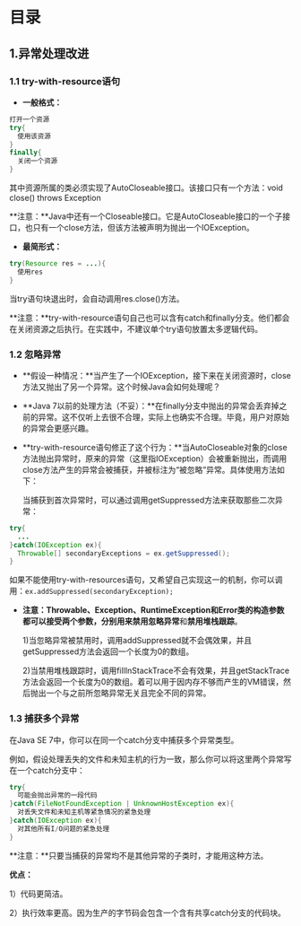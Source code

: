 # 目录

## 1.异常处理改进

### 1.1 try-with-resource语句
* **一般格式：**
```java
打开一个资源
try{
  使用该资源
}
finally{
  关闭一个资源
}
```
其中资源所属的类必须实现了AutoCloseable接口。该接口只有一个方法：void close() throws Exception

 **注意：**Java中还有一个Closeable接口。它是AutoCloseable接口的一个子接口，也只有一个close方法，但该方法被声明为抛出一个IOException。

* **最简形式：**
```java
try(Resource res = ...){
  使用res
}
```
当try语句块退出时，会自动调用res.close()方法。

 **注意：**try-with-resource语句自己也可以含有catch和finally分支。他们都会在关闭资源之后执行。在实践中，不建议单个try语句放置太多逻辑代码。

### 1.2 忽略异常
* **假设一种情况：**当产生了一个IOException，接下来在关闭资源时，close方法又抛出了另一个异常。这个时候Java会如何处理呢？

* **Java 7以前的处理方法（不妥）：**在finally分支中抛出的异常会丢弃掉之前的异常。这不仅听上去很不合理，实际上也确实不合理。毕竟，用户对原始的异常会更感兴趣。

* **try-with-resource语句修正了这个行为：**当AutoCloseable对象的close方法抛出异常时，原来的异常（这里指IOException）会被重新抛出，而调用close方法产生的异常会被捕获，并被标注为“被忽略”异常。具体使用方法如下：

  当捕获到首次异常时，可以通过调用getSuppressed方法来获取那些二次异常：
```java
try{
  ...
}catch(IOException ex){
  Throwable[] secondaryExceptions = ex.getSuppressed();
}
```
如果不能使用try-with-resources语句，又希望自己实现这一的机制，你可以调用：```ex.addSuppressed(secondaryException);```

* **注意：**Throwable、Exception、RuntimeException和Error类的构造参数都可以接受两个参数，分别用来**禁用忽略异常**和**禁用堆栈跟踪**。

  1)当忽略异常被禁用时，调用addSuppressed就不会偶效果，并且getSuppressed方法会返回一个长度为0的数组。

  2)当禁用堆栈跟踪时，调用fillInStackTrace不会有效果，并且getStackTrace方法会返回一个长度为0的数组。着可以用于因内存不够而产生的VM错误，然后抛出一个与之前所忽略异常无关且完全不同的异常。

### 1.3 捕获多个异常
在Java SE 7中，你可以在同一个catch分支中捕获多个异常类型。

例如，假设处理丢失的文件和未知主机的行为一致，那么你可以将这里两个异常写在一个catch分支中：
```Java
try{
  可能会抛出异常的一段代码
}catch(FileNotFoundException | UnknownHostException ex){
  对丢失文件和未知主机等紧急情况的紧急处理
}catch(IOException ex){
  对其他所有I/O问题的紧急处理
}
```
**注意：**只要当捕获的异常均不是其他异常的子类时，才能用这种方法。

**优点：**

1）代码更简洁。

2）执行效率更高。因为生产的字节码会包含一个含有共享catch分支的代码块。
